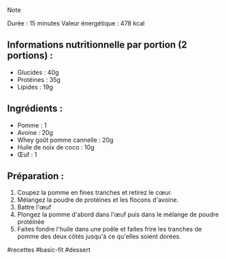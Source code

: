 > [!NOTE]
> Durée : 15 minutes
> Valeur énergétique : 478 kcal
## Informations nutritionnelle par portion (2 portions) :
- Glucides : 40g
- Protéines : 35g
- Lipides : 19g
## Ingrédients : 
- Pomme : 1
- Avoine : 20g
- Whey goût pomme cannelle : 20g
- Huile de noix de coco : 10g
- Œuf : 1
## Préparation :
1. Coupez la pomme en fines tranches et retirez le cœur.
2. Mélangez la poudre de protéines et les flocons d'avoine.
3. Battre l'œuf
4. Plongez la pomme d'abord dans l'œuf puis dans le mélange de poudre protéinée
5. Faites fondre l'huile dans une poêle et faites frire les tranches de pomme des deux côtés jusqu'à ce qu'elles soient dorées.

#recettes #basic-fit #dessert